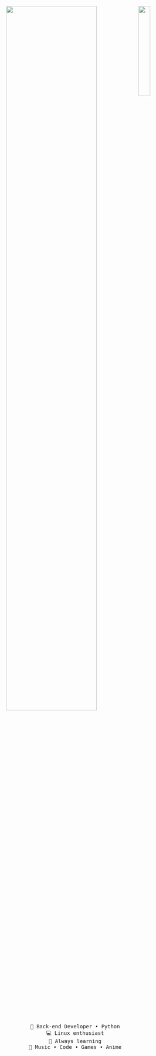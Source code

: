 <div align="center">
<img src="https://imgur.com/oQs11H7.png" width="25%" align="right" />
<img src="https://readme-typing-svg.demolab.com?font=Montserrat&pause=1000&color=55799d&center=true&vCenter=true&width=435&lines=Hello!+I'm+0x14a" width="70%" />
<br><br>
<pre>
💼 Back-end Developer • Python
💻 Linux enthusiast
📖 Always learning
🎨 Music • Code • Games • Anime
</pre>
</div>
